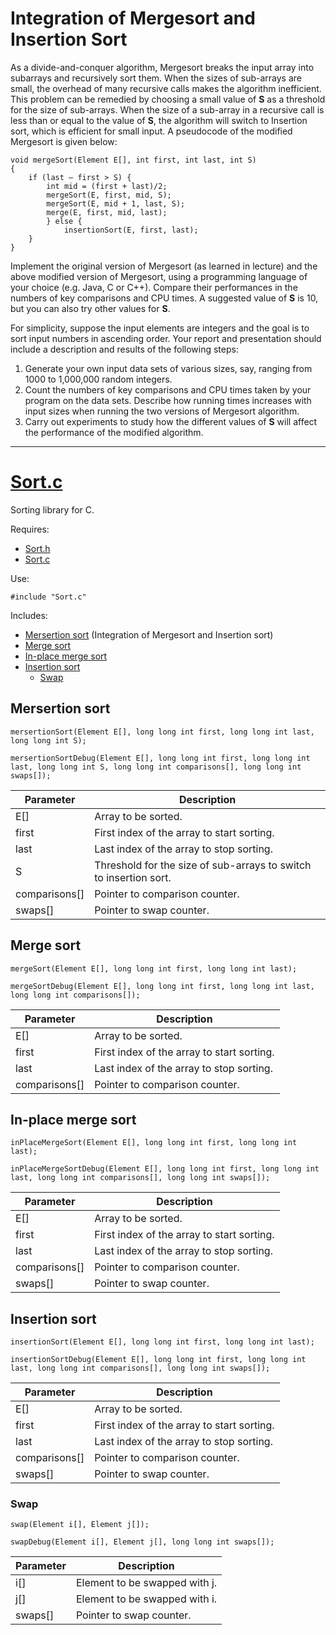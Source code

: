 # Integration of Mergesort and Insertion Sort

As a divide-and-conquer algorithm, Mergesort breaks the input array into subarrays
and recursively sort them. When the sizes of sub-arrays are small, the
overhead of many recursive calls makes the algorithm inefficient. This problem
can be remedied by choosing a small value of **S** as a threshold for the size of
sub-arrays. When the size of a sub-array in a recursive call is less than or equal
to the value of **S**, the algorithm will switch to Insertion sort, which is efficient for
small input. A pseudocode of the modified Mergesort is given below:

```
void mergeSort(Element E[], int first, int last, int S)
{
	if (last – first > S) {
		int mid = (first + last)/2;
		mergeSort(E, first, mid, S);
		mergeSort(E, mid + 1, last, S);
		merge(E, first, mid, last);
		} else {
			insertionSort(E, first, last);
	}
}
```

Implement the original version of Mergesort (as learned in lecture) and the above
modified version of Mergesort, using a programming language of your choice (e.g.
Java, C or C++). Compare their performances in the numbers of key
comparisons and CPU times. A suggested value of **S** is 10, but you can also try
other values for **S**.

For simplicity, suppose the input elements are integers and the goal is to sort
input numbers in ascending order. Your report and presentation should include a
description and results of the following steps:

1. Generate your own input data sets of various sizes, say, ranging from
1000 to 1,000,000 random integers.
2. Count the numbers of key comparisons and CPU times taken by your
program on the data sets. Describe how running times increases with input
sizes when running the two versions of Mergesort algorithm.
3. Carry out experiments to study how the different values of **S** will affect the
performance of the modified algorithm.

- - -

# [Sort.c](https://github.com/Cheejyg/Integration-of-Mergesort-and-Insertion-Sort#sortc)

Sorting library for C.

Requires: 
* [Sort.h](https://github.com/Cheejyg/Integration-of-Mergesort-and-Insertion-Sort/blob/master/Integration%20of%20Mergesort%20and%20Insertion%20Sort/Sort.h)
* [Sort.c](https://github.com/Cheejyg/Integration-of-Mergesort-and-Insertion-Sort/blob/master/Integration%20of%20Mergesort%20and%20Insertion%20Sort/Sort.c)

Use: 
```
#include "Sort.c"
```

Includes: 
* [Mersertion sort](https://github.com/Cheejyg/Integration-of-Mergesort-and-Insertion-Sort#mersertion-sort) (Integration of Mergesort and Insertion sort)
* [Merge sort](https://github.com/Cheejyg/Integration-of-Mergesort-and-Insertion-Sort#merge-sort)
* [In-place merge sort](https://github.com/Cheejyg/Integration-of-Mergesort-and-Insertion-Sort#in-place-merge-sort)
* [Insertion sort](https://github.com/Cheejyg/Integration-of-Mergesort-and-Insertion-Sort#insertion-sort)
	* [Swap](https://github.com/Cheejyg/Integration-of-Mergesort-and-Insertion-Sort#swap)

## Mersertion sort
```
mersertionSort(Element E[], long long int first, long long int last, long long int S);
```
```
mersertionSortDebug(Element E[], long long int first, long long int last, long long int S, long long int comparisons[], long long int swaps[]);
```
Parameter | Description 
----------|-------------
E[] | Array to be sorted.
first | First index of the array to start sorting.
last | Last index of the array to stop sorting.
S | Threshold for the size of sub-arrays to switch to insertion sort.
comparisons[] | Pointer to comparison counter.
swaps[] | Pointer to swap counter.

## Merge sort
```
mergeSort(Element E[], long long int first, long long int last);
```
```
mergeSortDebug(Element E[], long long int first, long long int last, long long int comparisons[]);
```
Parameter | Description 
----------|-------------
E[] | Array to be sorted.
first | First index of the array to start sorting.
last | Last index of the array to stop sorting.
comparisons[] | Pointer to comparison counter.

## In-place merge sort
```
inPlaceMergeSort(Element E[], long long int first, long long int last);
```
```
inPlaceMergeSortDebug(Element E[], long long int first, long long int last, long long int comparisons[], long long int swaps[]);
```
Parameter | Description 
----------|-------------
E[] | Array to be sorted.
first | First index of the array to start sorting.
last | Last index of the array to stop sorting.
comparisons[] | Pointer to comparison counter.
swaps[] | Pointer to swap counter.

## Insertion sort
```
insertionSort(Element E[], long long int first, long long int last);
```
```
insertionSortDebug(Element E[], long long int first, long long int last, long long int comparisons[], long long int swaps[]);
```
Parameter | Description 
----------|-------------
E[] | Array to be sorted.
first | First index of the array to start sorting.
last | Last index of the array to stop sorting.
comparisons[] | Pointer to comparison counter.
swaps[] | Pointer to swap counter.

### Swap
```
swap(Element i[], Element j[]);
```
```
swapDebug(Element i[], Element j[], long long int swaps[]);
```
Parameter | Description 
----------|-------------
i[] | Element to be swapped with j.
j[] | Element to be swapped with i.
swaps[] | Pointer to swap counter.
